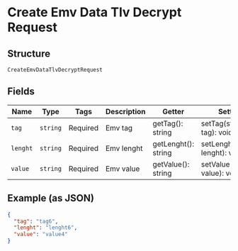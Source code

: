
# Create Emv Data Tlv Decrypt Request

## Structure

`CreateEmvDataTlvDecryptRequest`

## Fields

| Name | Type | Tags | Description | Getter | Setter |
|  --- | --- | --- | --- | --- | --- |
| `tag` | `string` | Required | Emv tag | getTag(): string | setTag(string tag): void |
| `lenght` | `string` | Required | Emv lenght | getLenght(): string | setLenght(string lenght): void |
| `value` | `string` | Required | Emv value | getValue(): string | setValue(string value): void |

## Example (as JSON)

```json
{
  "tag": "tag6",
  "lenght": "lenght6",
  "value": "value4"
}
```

